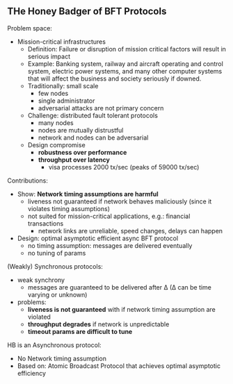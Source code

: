 THe Honey Badger of BFT Protocols
---------------------------------

Problem space:
- Mission-critical infrastructures
  - Definition: Failure or disruption of mission critical factors will result in serious impact
  - Example: Banking system, railway and aircraft operating and control system, electric power systems, and many other computer systems that will affect the business and society seriously if downed.
  - Traditionally: small scale
    - few nodes
    - single administrator
    - adversarial attacks are not primary concern
  - Challenge: distributed fault tolerant protocols
    - many nodes
    - nodes are mutually distrustful
    - network and nodes can be adversarial
  - Design compromise
    - **robustness over performance**
    - **throughput over latency**
      -  visa processes 2000 tx/sec (peaks of 59000 tx/sec)

Contributions:
- Show: **Network timing assumptions are harmful**
  - liveness not guaranteed if network behaves maliciously (since it violates timing assumptions)
  - not suited for mission-critical applications, e.g.: financial transactions
    - network links are unreliable, speed changes, delays can happen
- Design: optimal asymptotic efficient async BFT protocol
  - no timing assumption: messages are delivered eventually
  - no tuning of params

(Weakly) Synchronous protocols:
- weak synchrony
  - messages are guaranteed to be delivered after Δ (Δ can be time varying or unknown)
- problems:
  - **liveness is not guaranteed** with if network timing assumption are violated
  - **throughput degrades** if network is unpredictable
  - **timeout params are difficult to tune**

HB is an Asynchronous protocol:
- No Network timing assumption
- Based on: Atomic Broadcast Protocol that achieves optimal asymptotic efficiency
